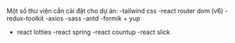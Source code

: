 Một số thư viện cần cài đặt cho dự án: -tailwind css -react router dom (v6)
-redux-toolkit -axios -sass -antd -formik + yup

- react lotties -react spring -react countup -react slick


